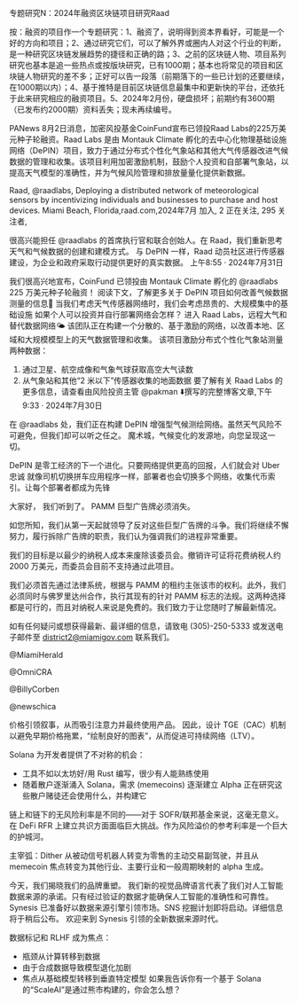 专题研究N：2024年融资区块链项目研究Raad


按：融资的项目作一个专题研究：1、融资了，说明得到资本界看好，可能是一个好的方向和项目；2、通过研究它们，可以了解外界或圈内人对这个行业的判断，是一种研究区块链发展趋势的捷径和正确的路；3、之前的区块链人物、项目系列研究也基本是追一些热点或按版块研究，已有1000期；基本也将常见的项目和区块链人物研究的差不多；正好可以告一段落（前期落下的一些已计划的还要继续，在1000期以内）；4、基于推特是目前区块链信息最集中和更新快的平台，还依托于此来研究相应的融资项目。5、2024年2月份，硬盘损坏；前期约有3600期（已发布约2000期）资料丢失；现未再续编号。

PANews 8月2日消息，加密风投基金CoinFund宣布已领投Raad Labs的225万美元种子轮融资。Raad Labs 是由 Montauk Climate 孵化的去中心化物理基础设施网络（DePIN）项目，致力于通过分布式个性化气象站和其他大气传感器改进气候数据的管理和收集。该项目利用加密激励机制，鼓励个人投资和自部署气象站，以提高天气模型的准确性，并为气候风险管理和排放量量化提供新数据。

Raad,
@raadlabs,
Deploying a distributed network of meteorological sensors by incentivizing individuals and businesses to purchase and host devices.
Miami Beach, Florida,raad.com,2024年7月 加入,
2 正在关注,
295 关注者,

很高兴能担任
@raadlabs
的首席执行官和联合创始人。在 Raad，我们重新思考天气和气候数据的创建和建模方式。
与 DePIN 一样，Raad 动员社区进行传感器建设，为企业和政府采取行动提供更好的真实数据。
上午8:55 · 2024年7月31日

我们很高兴地宣布，CoinFund 已领投由 Montauk Climate 孵化的
@raadlabs
 225 万美元种子轮融资！
阅读下文，了解更多关于 DePIN 项目如何改善气候数据测量的信息🧵
当我们考虑天气传感器网络时，我们会考虑昂贵的、大规模集中的基础设施
如果个人可以投资并自行部署网络会怎样？
进入 Raad Labs，远程大气和替代数据网络🌤️
该团队正在构建一个分散的、基于激励的网络，以改善本地、区域和大规模模型上的天气数据管理和收集。
该项目激励分布式个性化气象站测量两种数据：
1. 通过卫星、航空成像和气象气球获取高空大气读数
2. 从气象站和其他“2 米以下”传感器收集的地面数据
要了解有关 Raad Labs 的更多信息，请查看由风险投资主管
@pakman
 ⬇️撰写的完整博客文章,下午9:33 · 2024年7月30日

在
@raadlabs
处，我们正在构建 DePIN 增强型气候测绘网络。虽然天气风险不可避免，但我们却可以听之任之。
魔术城，气候变化的发源地，向您呈现这一切。

DePIN 是零工经济的下一个进化。只要网络提供更高的回报，人们就会对 Uber 忠诚
就像司机切换拼车应用程序一样，部署者也会切换多个网络，收集代币索引。让每个部署者都成为先锋

大家好，
我们听到了。
PAMM 巨型广告牌必须消失。

如您所知，我们从第一天起就领导了反对这些巨型广告牌的斗争。我们将继续不懈努力，履行拆除广告牌的职责，我们认为强调我们的进程非常重要。

我们的目标是以最少的纳税人成本来废除该委员会。撤销许可证将花费纳税人约 2000 万美元，而委员会目前不支持通过此项目。

我们必须首先通过法律系统，根据与 PAMM 的租约主张该市的权利。此外，我们必须同时与佛罗里达州合作，执行其现有的针对 PAMM 标志的法规。这两种选择都是可行的，而且对纳税人来说是免费的。我们致力于让您随时了解最新情况。

如有任何疑问或想获得最新、最详细的信息，请致电 (305)-250-5333 或发送电子邮件至 district2@miamigov.com 联系我们。

@MiamiHerald
 
@OmniCRA
 
@BillyCorben
 
@newschica

价格引领叙事，从而吸引注意力并最终使用产品。
因此，设计 TGE（CAC）机制以避免早期价格拖累，“绘制良好的图表”，从而促进可持续网络（LTV）。

Solana 为开发者提供了不对称的机会：
- 工具不如以太坊好/用 Rust 编写，很少有人能熟练使用
- 随着散户逐渐涌入 Solana，需求 (memecoins) 逐渐建立
Alpha 正在研究这些散户赌徒还会使用什么，并构建它

链上和链下的无风险利率是不同的——对于 SOFR/联邦基金来说，这毫无意义。
在 DeFi RFR 上建立共识方面面临巨大挑战。作为风险溢价的参考利率是一个巨大的护城河。

主宰弧：Dither 从被动信号机器人转变为零售的主动交易副驾驶，并且从 memecoin 焦点转变为其他行业、主要行业和一般周期映射的 alpha 生成。

今天，我们揭晓我们的品牌重塑。
我们新的视觉品牌语言代表了我们对人工智能数据来源的承诺。只有经过验证的数据才能确保人工智能的准确性和可靠性。
Synesis 已准备好以数据来源引擎引领市场。SNS 挖掘计划即将启动。详细信息将于稍后公布。
欢迎来到 Synesis 引领的全新数据来源时代。

数据标记和 RLHF 成为焦点：
- 瓶颈从计算转移到数据
- 由于合成数据导致模型退化加剧
- 焦点从基础模型转移到垂直特定模型
如果我告诉你有一个基于 Solana 的“ScaleAI”是通过熊市构建的，你会怎么想？

